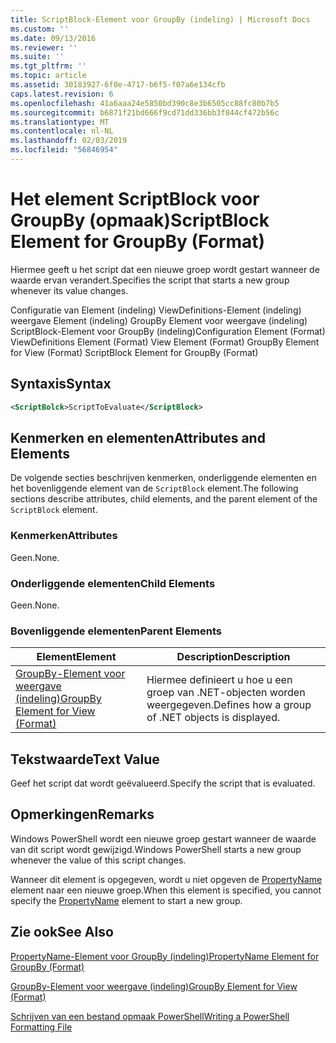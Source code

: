 ```yaml
---
title: ScriptBlock-Element voor GroupBy (indeling) | Microsoft Docs
ms.custom: ''
ms.date: 09/13/2016
ms.reviewer: ''
ms.suite: ''
ms.tgt_pltfrm: ''
ms.topic: article
ms.assetid: 30183927-6f0e-4717-b6f5-f07a6e134cfb
caps.latest.revision: 6
ms.openlocfilehash: 41a6aaa24e5850bd390c8e3b6505cc88fc80b7b5
ms.sourcegitcommit: b6871f21bd666f9cd71dd336bb3f844cf472b56c
ms.translationtype: MT
ms.contentlocale: nl-NL
ms.lasthandoff: 02/03/2019
ms.locfileid: "56846954"
---
```

# <a name="scriptblock-element-for-groupby-format"></a><span data-ttu-id="93d2b-102">Het element ScriptBlock voor GroupBy (opmaak)</span><span class="sxs-lookup"><span data-stu-id="93d2b-102">ScriptBlock Element for GroupBy (Format)</span></span>

<span data-ttu-id="93d2b-103">Hiermee geeft u het script dat een nieuwe groep wordt gestart wanneer de waarde ervan verandert.</span><span class="sxs-lookup"><span data-stu-id="93d2b-103">Specifies the script that starts a new group whenever its value changes.</span></span>

<span data-ttu-id="93d2b-104">Configuratie van Element (indeling) ViewDefinitions-Element (indeling) weergave Element (indeling) GroupBy Element voor weergave (indeling) ScriptBlock-Element voor GroupBy (indeling)</span><span class="sxs-lookup"><span data-stu-id="93d2b-104">Configuration Element (Format) ViewDefinitions Element (Format) View Element (Format) GroupBy Element for View (Format) ScriptBlock Element for GroupBy (Format)</span></span>

## <a name="syntax"></a><span data-ttu-id="93d2b-105">Syntaxis</span><span class="sxs-lookup"><span data-stu-id="93d2b-105">Syntax</span></span>

```xml
<ScriptBolck>ScriptToEvaluate</ScriptBlock>
```

## <a name="attributes-and-elements"></a><span data-ttu-id="93d2b-106">Kenmerken en elementen</span><span class="sxs-lookup"><span data-stu-id="93d2b-106">Attributes and Elements</span></span>

<span data-ttu-id="93d2b-107">De volgende secties beschrijven kenmerken, onderliggende elementen en het bovenliggende element van de `ScriptBlock` element.</span><span class="sxs-lookup"><span data-stu-id="93d2b-107">The following sections describe attributes, child elements, and the parent element of the `ScriptBlock` element.</span></span>

### <a name="attributes"></a><span data-ttu-id="93d2b-108">Kenmerken</span><span class="sxs-lookup"><span data-stu-id="93d2b-108">Attributes</span></span>

<span data-ttu-id="93d2b-109">Geen.</span><span class="sxs-lookup"><span data-stu-id="93d2b-109">None.</span></span>

### <a name="child-elements"></a><span data-ttu-id="93d2b-110">Onderliggende elementen</span><span class="sxs-lookup"><span data-stu-id="93d2b-110">Child Elements</span></span>

<span data-ttu-id="93d2b-111">Geen.</span><span class="sxs-lookup"><span data-stu-id="93d2b-111">None.</span></span>

### <a name="parent-elements"></a><span data-ttu-id="93d2b-112">Bovenliggende elementen</span><span class="sxs-lookup"><span data-stu-id="93d2b-112">Parent Elements</span></span>

|<span data-ttu-id="93d2b-113">Element</span><span class="sxs-lookup"><span data-stu-id="93d2b-113">Element</span></span>|<span data-ttu-id="93d2b-114">Description</span><span class="sxs-lookup"><span data-stu-id="93d2b-114">Description</span></span>|
|-------------|-----------------|
|[<span data-ttu-id="93d2b-115">GroupBy-Element voor weergave (indeling)</span><span class="sxs-lookup"><span data-stu-id="93d2b-115">GroupBy Element for View (Format)</span></span>](./groupby-element-for-view-format.md)|<span data-ttu-id="93d2b-116">Hiermee definieert u hoe u een groep van .NET-objecten worden weergegeven.</span><span class="sxs-lookup"><span data-stu-id="93d2b-116">Defines how a group of .NET objects is displayed.</span></span>|

## <a name="text-value"></a><span data-ttu-id="93d2b-117">Tekstwaarde</span><span class="sxs-lookup"><span data-stu-id="93d2b-117">Text Value</span></span>

<span data-ttu-id="93d2b-118">Geef het script dat wordt geëvalueerd.</span><span class="sxs-lookup"><span data-stu-id="93d2b-118">Specify the script that is evaluated.</span></span>

## <a name="remarks"></a><span data-ttu-id="93d2b-119">Opmerkingen</span><span class="sxs-lookup"><span data-stu-id="93d2b-119">Remarks</span></span>

<span data-ttu-id="93d2b-120">Windows PowerShell wordt een nieuwe groep gestart wanneer de waarde van dit script wordt gewijzigd.</span><span class="sxs-lookup"><span data-stu-id="93d2b-120">Windows PowerShell starts a new group whenever the value of this script changes.</span></span>

<span data-ttu-id="93d2b-121">Wanneer dit element is opgegeven, wordt u niet opgeven de [PropertyName](http://msdn.microsoft.com/en-us/396dede0-039a-4a87-a5ef-3ecabb729676) element naar een nieuwe groep.</span><span class="sxs-lookup"><span data-stu-id="93d2b-121">When this element is specified, you cannot specify the [PropertyName](http://msdn.microsoft.com/en-us/396dede0-039a-4a87-a5ef-3ecabb729676) element to start a new group.</span></span>

## <a name="see-also"></a><span data-ttu-id="93d2b-122">Zie ook</span><span class="sxs-lookup"><span data-stu-id="93d2b-122">See Also</span></span>

[<span data-ttu-id="93d2b-123">PropertyName-Element voor GroupBy (indeling)</span><span class="sxs-lookup"><span data-stu-id="93d2b-123">PropertyName Element for GroupBy (Format)</span></span>](./propertyname-element-for-groupby-format.md)

[<span data-ttu-id="93d2b-124">GroupBy-Element voor weergave (indeling)</span><span class="sxs-lookup"><span data-stu-id="93d2b-124">GroupBy Element for View (Format)</span></span>](./groupby-element-for-view-format.md)

[<span data-ttu-id="93d2b-125">Schrijven van een bestand opmaak PowerShell</span><span class="sxs-lookup"><span data-stu-id="93d2b-125">Writing a PowerShell Formatting File</span></span>](./writing-a-powershell-formatting-file.md)
